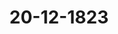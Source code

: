 ---  
schema: default  
title: 20-12-1823  
organization: Team Charlie  
notes: "<p>§.183</p><p>Sechs und zwanzigste Sitzung.

Geschehen, Frankfurt den 20. December 1823.

In Gegenwart

aller in der fünf und zwanzigsten Sitzung Anwesenden,



Pensions=Angelegenheit der Mitglieder und Diener des Deutschen

Ordens.

(22. Sitz. §. 150 d. J.)

Daiern. Seine Königliche Majestät von Baiern haben bereits in der 43. Bundestags=

sitzung des Jahres 1817 (§. 335) durch Allerhöchstdero Gesandtschaft eine Erklärung in Be=

treff der Pensionsansprüche der Mitglieder des Deutschen Ordens abgeben lassen; zugleich

aber dem damals im Namen Seiner Königlichen Majestät von Preussen gestellten Antrage

auf Ernennung einer eigenen Commission zur endlichen Berichtigung dieser Sache gerne

beigestimmt.

Nachdem gedachte Commission ihr Gutachten in der 32. Sitzung vom 17. October 1820

(§. 18) erstattet, schien unter den sämmtlichen Paciscenten des Mergentheimer Vertrags

in manchen Beziehungen ein gemeinschaftliches Interesse obzuwalten. Nächst dem deßhalb

unmittelbar mit den betheiligten Regierungen gepflogenen Benehmen, wurde daher auch

die Königliche Bundestagsgesandtschaft bei Ertheilung der Instruction über diesen Gegen=

stand bereits unterm 22. April v. J. und später wiederholt angewiesen, mit den Gesandt=

schaften der betheiligten Höfe Rücksprache zu nehmen, um, wo möglich, sich mit densel

ben über ein gemeinschaftliches Votum zu vereinigen.

Seine Königliche Majestät haben jedoch mit Bedauern vernommen, daß dieses Resul=

tat nicht erzielt werden konnte, und da in der 21. dießjährigen Bundestagssitzung, ohne

diesseitige Mitwirkung und Theilnahme, im gemeinschaftlichen Namen von Würtemberg,

Baden und Nassau, eine Erklärung über den oben erwähnten Commissionsvortrag erfolgt,

auch inzwischen von andern Bundesgliedern darüber abgestimmt worden ist; so hat

nunmehr der Königliche Gesandte die Weisung erhalten, die in der gedachten 21. Sitzung

(134) vorbehaltene, lediglich durch die angeführten Umstände verzögerte, diesseitige Abstim=

mung, ganz nach dem Inhalte der schon unterm 22. April v. J. erhaltenen Instruction,

abzugeben.

Man ist bei den diesseits über diese Sache gepflogenen Berathungen im Allgemeinen

von folgenden Voraussetzungen ausgegangen: daß

1) Baiern nur als Jnhaber von ehemaligen Besitzungen des Ordens diesseits des

Rheins, und von Entschädigungen, welche dem Orden für seine ehemaligen Besitzungen

jenseits des Rheins zugetheilt worden, ausser diesem aber in keiner Eigenschaft zur

Berichtigung solcher Pensionsansprüche verbunden sey; daß

2) diese Ansprüche, um verbindend zu seyn, entweder Kraft eines besondern frühern

Titels auf eine einzelne ehemalige Besitzung des Ordens, die dem Baierischen Staatsver=

mögen einverleibt worden ist, oder auf die erwähnten Entschädigungen, so weit sie diesem

Staatsvermögen angehören, oder obliegen, gerichtet seyn müssen; daß

3) die von dem Deutschen Orden selbst im Jahre 1805 über die Bestimmung ge=

dachter Entschädigungen getroffene Anordnung aufrecht zu erhalten sey; daß

4) auch das Verfahren und die Beschlüsse des Mergentheimer Congresses aufrecht zu

erhalten seyen; und daß daher

5) die von diesem Congresse, mit voller Befugniß gegen Forderungen, die bei ihm

nicht angemeldet worden, verhängte Präclusion auf diejenigen unter den gedachten An=

sprüchen, die zu jener Anmeldung sich eigneten, anzuwenden wäre; daß aber

6) falls die zu Gunsten der Mitglieder des Deutschen Ordens in der Deutschen Bun=

desacte geleistete Zusage als entscheidend, auch gegen die erwähnte Präclusion angenommen

werden sollte, diese wenigstens bis auf den Zeitpunct der Bundesacte als gültig betrachtet

werden müsse, und demnach die von ihr ausgeschlossenen Ansprüche erst von diesem Zeit=

puncte an wieder aufleben.

Was nun die einzelnen Ansprüche betrifft; so ist

I. der von dem Landcommenthur der Ballei Lothringen, Freiherrn von Zweyer,

vorgebrachte gänzlich ungegründet.

Nach der Verfassung des Ordens und nach dem Großcapitelschlusse von 1805, ge=

bührte ihm nur ein Deputat von 5000 Fl. jährlich. Dieses wurde ihm durch den Mer=

gentheimer Congreß mit 3,653 Fl. 52 Kr. auf das Meisterthum und die demselben ein=

verleibte Ballei Franken, und mit 1,346 Fl. 8 kr. auf die übrigen Balleien angewiesen,

woran die Baierische Staatscasse nur die kleine Summe von 26 Fl. 55¼ Kr., welche

bereits abgelöst ist, getroffen hat. Es verdient übrigens bemerkt zu werden, daß durch

diese Uebernahme schon weit mehr geschehen ist, als man, strenge genommen, schuldig war,

da der Antheil der Ballei Lothringen an den Entschädigungen des Ordens, an welchen

allein jener Anspruch hat gerichtet seyn können, nicht mehr als 29,530 Fl. Capital be

tragen hat.

II. Die Ansprüche des Freiherrn von Kerpen und des Grafen Ursini=Rosenberg,

wegen der Ballei Altenbiesen, gehen die Krone Baiern nur an

1) wegen des Antheils gedachter Ballei an der Entschädigung des Ordens; dieser An

theil ist durch den Großcapitelschluß von 1805 auf ein Capital von 136,265 Fl.

festgesetzt worden, dessen Zinsen zu 4 Proc. nach eben demselben Beschlusse 5,450 Fl.

36 Kr. jährlich betragen, woran Baiern 2,402 Fl. 35 Kr. jährlich treffen;

2) wegen des von dem Grafen von Rosenberg angesprochenen Stiftgeldes von dem

Deutschen Hause zu Aschaffenburg zu 450 Fl. jährlich.

Anlangend nun

1) den jährlichen Zins von 2,402 Fl. 35 Kr., sind Se. Königliche Majestät, falls

die oben erwähnte Präclusion dieses bei dem Mergentheimer Congresse nicht angemeldeten

Anspruches nicht sollte geltend gemacht werden können, bereit, die Zahlung desselben, vom

8. Juni 1815 anfangend, auf die Lebenszeit der dazu Berechtigten anzuweisen.

2) Die von dem Grafen von Rosenberg behauptete Einverleibung der Commende

Aschaffenburg in die Ballei Altenbiesen, ist nicht nachgewiesen. Sollte aber auch diese

Nachweisung geleistet und der vormalige Bezug von 450 Fl. dargethan werden; so wäre

doch nicht die Königlich=Baierische Staatscasse zur Entschädigung des Grafen von Rosen=

berg verpflichtet, da die vorige Regierung des Fürstenthums Aschaffenburg das Commende

haus verkauft und den Kaufschilling dem Pfarrfond überlassen hat.

III. Die gleichfalls bei dem Congresse unangemeldet gebliebenen Ansprüche des Grafen von

Colloredo und des Freiherrn von Kerpen, wegen der Ballei Coblenz, gehen die Königliche

Staatscasse nur wegen des Antheils an, welchen der Großcapitelschluß von 1805 gedachter

Ballei an der Entschädigung des Ordens mit einem Capital von 65,222 Fl. zugetheilt hat,

dessen Zins zu 4 Proc. 2,608 Fl. 53 Kr. jährlich betragen, woran Baiern 1149 Fl. 59 Kr.

jährlich treffen.

Unter obiger Voraussetzung, daß die Präclusion dieser Ansprüche nicht vollzogen wer

den könne, sind Seine Königliche Majestät ebenfalls bereit, auch diese Summe, vom

8. Juni 1815 an, auf die Lebenszeit der Berechtigten anzuweisen.

Dieses ist es, was der Königlich=Baierische Bundestagsgesandte in Bezug auf die An=

gelegenheiten des Deutschen Ordens und den darüber unterm 17. Ockober 1820 erstatteten

Commissionsvortrag zu erklären sich beauftragt findet.

Kurhessen. Kurfürstliche Gesandtschaft hat hinsichtlich der Pensions=Reclamationen

von diesseits=rheinischen Deutschordens=Commenden bereits in der 42. Sitzung des

Jahres 1817 (§. 323) abgestimmt, und würde sich auf den Inhalt ihrer damaligen Aeus

serung, ohne etwas weiteres hinzuzusetzen, beziehen können, wenn sie nicht aus Veran=

lassung der nachher zu Protokoll gekommenen Abstimmungen von ihrem allerhöchsten Hofe

noch besonders wäre angewiesen worden, zu erklären, daß ein Beschluß durch die Mehr=

heit, mittelst dessen auch denen Regierungen, welche nicht wieder zu dem Besitz und Genuß

vom Westphälischen Gouvernement veräusserter Commenden und einzelner Deutschordens=Güter

gelangt sind, dem ungeachtet hinsichtlich dieser Deutschordens=Güter, die sie nicht erhalten

haben, Pensionsleistungen aufgelegt werden wollten, gegen den Jnhalt des Art. 15 der

Wiener Schlußacte angehen, und in so fern nicht etwa die betheiligten Regierungen selbst

einwilligen sollten, für diese unverbindlich seyn und bleiben würde, man also einer hierauf

ausgedehnten Beschlußnahme widersprechen müsse.

Was übrigens die Reclamation der überrheinischen Deutschordens=Ritter und

Beamten des Ordens betrifft, so dürfte wohl, zufolge der durch den Beschluß am Ende

der 541. Seite des dießjährigen Protokolls der Commission geschehenen Mittheilung der

gemeinschaftlichen Erklärung von Würtemberg, Baden und Nassau, noch eine weitere

Aeusserung hierüber von jener zu erwarten seyn, und wolle man sich in dieser Voraus=

setzung die weitere Aeusserung hierüber vorbehalten.

Dänemark, wegen Holstein und Lauenburg: tritt der Kaiserlich=Oesterrei=

chischen Abstimmung in der 37. Sitzung (§. 215) vom Jahre 1820 bei.

Niederlande, wegen des Großherzogthums Luxemburg: tritt ebenfalls der

Kaiserlich=Oesterreichischen Abstimmung bei.

Mecklenburg=Schwerin und Mecklenburg'=Strelitz. In Betreff des, in

der 32. förmlichen Sitzung des Jahres 1820 über die Pensions=Angelegenheiten der

Mitglieder und Diener des Deutschen Ordens zum Vortrage gekommenen und zur Jn=

structions-Einholung verstellten, gutachtlichen Commissionsberichtes, ist der Großherzoglich-

Mecklenburgische Bundestagsgesandte angewiesen, zu erklären:

daß seine höchsten Committenten den in gedachtem Commissionsgutachten entwickelten

Ansichten beistimmen.

Oldenburg, Anhalt und Schwarzburg: schliessen sich der Mehrheit an. Was

insbesondere die Deutschordens=Ballei Sachsen betrifft, so ist der hohen Bundesver=

sammlung die im Jahre 1819 zwischen den Höfen von Mecklenburg=Schwerin, Braun

schweig und Anhalt=Bernburg abgeschlossene Vereinbarung bekannt, aus welcher hervorgeht,

Upload andaß weder von Anhalt=Bernburg, noch von den andern betheiligten Staaten, ausser den

berücksichtigten Ansprüchen mehrerer Balleidiener, irgend weitere Pensionsansprüche anerkannt

worden; es muß sonach die Herzoglich=Anhalt=Bernburgische Regierung diese Angelegenheit

als erledigt ansehen und die Ueberzeugung unterhalten, daß die fernere und völlige Regulirung

dieser Pensionssache lediglich das Jnteresse der verschiedenen übrigen Regierungen betreffe, in

deren Gebiet die Güter der andern Balleien der beiden Orden belegen waren.

Die freien Städte. Gewiß machen alle Rücksichten, und besonders die auf

das vorgerückte Alter der mehrsten Reclamanten und auf ihre schon so lange getäuschte

Hoffnung, eine baldige Beendigung dieser Angelegenheit sehr wünschenswerth. Nach der von

Würtemberg, Baden und Nassau in der 21. Sitzung d. J. abgegebenen gemeinschaftlichen

Erklärung, und der von denselben geäusserten Bereitwilligkeit, in billige Vergleichsvorschläge

einzugehen, so wie nach dem von Seiten Preussens bezeigten Wunsche, diese Sache bald

beendigt zu sehen, darf man sich der Hoffnung überlassen, daß die betheiligten Staaten zu

einem Vergleiche die Hände bieten werden. Da nun diese Art der Erledigung bei weitem

die wünschenswertheste ist, und wahrscheinlich auch am schnellsten zum Ziele führen wird

also auch dem Jnteresse der Neclamanten am beförderlichsten seyn würde: so geht der Wunsch

der freien Städte dahin, daß die Commission ersucht werden möge, sobald als möglich

Vorschläge zu einer gütlichen Ausgleichung zu machen.

Der Kaiserlich=Königliche Herr Gesandte machte hierauf folgende Präsidial=

Proposition:

Seitdem in der 15. Sitzung d. J. der Beschluß gefaßt wurde, über die Pensions=

Angelegenheit der Mitglieder und Diener des Deutschen Ordens am 27. November d. J.

abzustimmen, und hierdurch die definitive Erledigung eines seit Eröffnung des Bundestages

in Berathung stehenden Gegenstandes herbeizuführen, ist bekanntlich in der letzten Sitzung

vor den Sommerferien von Seiten der Höfe Würtemberg, Baden und Nassau, in ihrer

Eigenschaft als Mitcontrahenten des Mergentheimer Vertrags, eine gemeinschaftliche Erklä=

rung abgegeben worden, welche in so fern wesentlichen Einfluß auf die Sache hat, als

darin die unverkennbar zur endlichen Regulirung derselben unumgänglich nöthige Mitwir

kung dieser Höfe, wenigstens in der Art, wie in dem Commissionsberichte vom 17. October

1820 angetragen wurde, vorläufig versagt, und nur die Bereitwilligkeit zu erkennen gege=

ben wird, auf anderweite Vergleichsvorschläge einzugehen.

Mein allerhöchster Hof, von dem bereits ausgesprochenen Wunsche beseelt, die bei dieser

Regulirung betheiligten hochbejahrten Individuen den Trost geniessen zu sehen, ihre sowohl

staats= als völkerrechtlich sanctionirten, als auch zugleich von der höchsten Billigkeit unter=

stützten Ansprüche endlich berichtigt und erledigt zu wissen, kann es nur innigst bedauern,

durch jene Erklärung die Erfüllung einer zufolge des Art. 15 der Bundesatte von Seite des

Bundes übernommenen Pflicht abermals verzögert zu sehen; derselbe hält es jedoch der derma=

ligen Lage der Sachen angemessen und zweckbeförderlich, wenn vor Allem die für diese Angele=

genheit bestehende Bundestags=Commission über die bereits ihr zugewiesene mehrerwähnte

Erklärung, so wie auch über die so eben erfolgte Königlich=Baierische Abstimmung, ihre

gutachtlichen Ansichten vorlegen, und wo möglich zugleich versuchen würde, solche Modali

täten zu bezeichnen, welche geeignet wären, die von gedachten Höfen selbst als nöthig aner=

kannte und daher auch gewiß von ihrer geneigteren Mitwirkung zu erwartende Beschleuni=

gung dieser Pensions=Angelegenheit zu befördern.

Jndem ich daher beauftragt bin, diese Aufforderung an die Commission mit dem

Wunsche in Antrag zu bringen, daß dieselbe diese hohe Versammlung baldigst in den Stand

setzen möge, dieser Angelegenheit die weitere nach den Umständen zu bemessende Folge zu

geben, glaube ich jedoch ausdrücklich bemerklich machen zu sollen, daß diese vorgeschlagene con=

ciliatorische Maasiregel, in so fern sie fruchtlos bleiben würde, wohl ganz unpräjudicirlich für

die Entscheidung der Frage bleiben müßte, in wie weit der in der 3. Sitzung vom Jahre

1818 gefastte Beschluß, wonach in dieser Angelegenheit Stimmenmehrheit zu entscheiden hat,

seine Anwendung erhalten soll.

Sämmtliche Gesandtschaften vereinigten sich mit diesem Antrage; daher

Beschlug:

das die betreffende Commission ersucht werde, über die ihr bereits zugewiesene Erklärung

der Höfe von Würtemberg, Baden und Nassau (21. Sitz. §. 134 d. J.), so wie auch über

die so eben erfolgte Königlich=Vaierische Abstimmung, ihre gutachtlichen Ansichten vorzulegen,

und zu versuchen, solche Modalitäten zu bezeichnen, welche geeignet sind, die von gedachten

Höfen selbst als nöthig anerkannte und daher auch gewiß von ihrer geneigteren Mitwirkung

zu erwartende Beschleunigung dieser Pensions=Angelegenheit zu befördern.</p><p>§.184</p><p>Gesuch der Relicten des ehemaligen Comitialgesandten von Mollenbeck,

Zahlung dessen Besoldungsrückstandes betreffend.

(35. Sitz. §. 197 v. J. 1820.)

Baden. Jn der 14. Sitzung vom 30. Juni 1820 wurde von der Reclamations=

Commission Vortrag über das Gesuch der Relicten des ehemaligen Comitialgesandten von

Mollenbeck, Zahlung dessen Besoldungsrückstandes betreffend, erstattet, und in diesem unter

andern der Antrag gestellt, daß das Großherzogthum Baden gemeinschaftlich mit der Krone

Protok. d. d. Bundesvers. XV. Bd.

Baiern den von der Grafschaft Virneburg herrührenden Rückstand von 192 Fl. 39 Kr.

übernehmen möchte. Hierüber hat nun die Gesandtschaft folgende Erklärung abzugeben.

Durch den §. 14 des Reichsdeputations=Recesses von 1803 wurde der älteren, damals

Gräflich=, jetzt Fürstlich=Frendenbergischen Linie von Löwenstein=Wertheim, für den Ver=

lust der zum Westphälischen Kreise gehörig gewesenen Grafschaft Virneburg, das Amt

Freudenberg, die Karthause Grünau, das Kloster Triefenstein und die Dörfer=

Montfeld, Nauenberg, Wessenthal und Trennfeld als Entschädigung angewiesen.

Diese Entschädigungslande fielen in Folge der Rheinischen Bundesacte unter die Großher=

zoglich=Badische und resp. Fürstlich=Primatische Souverainetät, so daß der Mainfluß die

Grenze bildete, und alles am rechten Mainufer Gelegene, wohin namentlich Triefenstein,

Grünau und Trennfeld gehörten, dem Fürstlich=Primatischen Staate, oder nunmehr dem

Königreiche Baiern, als Successor des Letzteren, incorporirt wurde.

Während des Bestandes der Gräflich=Löwenstein=Wertheimischen Landeshoheit, bildeten

gedachte Entschädigungs=Surrogate eine Gesammtsteuercasse. Der jährliche Steuerbeitrag

erreichte die Summe von 3101 Fl., und hiervon wurde, nach eingetretener Mediatisation, die

Rate von 1-473 Fl. 30 Kr. dem Fürsten Primas, modo Baiern, der Rest mit 1627 Fl.

30 kr. hingegen dem Großherzogthume Baden zugeschieden.

Die Besoldung des verstorbenen Comitialgesandten der Westphälischen Grafencurie,

von Mollenbeck, war auf erwähnte Steuercasse mit dem jährlichen Betrage von 101 Fl.

radicirt, und bei der im Jahre 1811 diesseits erfolgten Regulirung der Mollenbeckischen

Pension wurde auf Rechnung des, Baden zugefallenen, Antheils der Virneburgischen Entschä=

digungslande die Summe von 59 Fl. 48 Kr., also noch etwas mehr übernommen, als

nach dem oben berührten Theilungsverhältnisse zwischen den beiden Souverains, der Groß=

herzoglich=Badischen Regierung hätte zugemuthet werden können.

Hierbei beruhigten sich auch die von Mollenbeckischen Relicten, woraus mehr als zur

Genüge hervorgeht, daß sie keinen ferneren Anspruch an das Großherzogliche Gouverne=

ment wegen rückständiger Pensionsbeiträge mehr besitzen, und daher ihnen überlassen werden

müsse, sich mit der in Anregung gebrachten Virneburgischen Restforderung ad 192 Fl.

39 Kr. an die Königlich=Baierische Regierung zu wenden.</p><p>§.185</p><p>Des Kur= und Oberrheinischen Kreises Pensions= und Schuldenwesen

insbesondere die Forderung der Oberrheinischen Kreiscasse an die

Fürstlich= und Rheingräflich=Salmischen Häuser betr.

(24. Sitz. §. 172 d. J.)

Braunschweig und Nassau für Nassau. Es scheint in dieser Sache das

Gutachten der Königlich=Baierischen und der Kurhessischen Gesandtschaft, daß diese Forderung

nicht sofort als executivisch betrachtet werden dürfe, sondern zuvörderst vor den Königlich=

Preussischen Gerichten, wegen des Widerspruchs des schuldenden Theiles, ausgetragen werden

müsse, in den vorliegenden Verhältnissen begründet, so wie es auch nur die Absicht der Be=

stimmungen in §. 83 des Reichsdeputations=Hauptschlusses gewesen seyn kann, für alle recht=

liche Einwendungen das Gehör nicht zu versagen.

Da nun die subdelegirte Commission nur zu Einleitung der Auseinandersetzung

des Kur= und Oberrheinischen Kreisschuldenwesens zwischen den betheiligten Regierungen

welche die ehemaligen Kreislande besitzen, niedergesetzt ist, so liegt die gerichtliche Beitrei=

bung einzelner Ausstände ausser ihrer bisherigen Competenz, und es wird für die Bundes=

versammlung kein Grund vorliegen, die bei der fraglichen einzelnen Kreisforderung bethei=

ligten Höfe zu einer speciellen Ausdehnung dieser Competenz zu veranlassen. Vielmehr

wird jene Forderung, bis dahin, wo nach Beendigung der commissarischen Vorbereikungs=

arbeiten anderweite definitive Maaßregeln werden getroffen worden seyn, der Oberrheinischen

Kreistasse vorbehalten bleiben können.</p><p>§.186</p><p>Sammlung der in den Deutschen Bundesstaaten geltenden Gesetze.

(13. Sitz. §. 88 d. J.)

Kurhessen. Der Kurfürstliche Herr Gesandte, Geheime Rath von Meyerfeld, zeigte der

hohen Bundesversammlung an, daß er die Sammlung der Kurhessischen Gesetze und Verordnun=

gen v. J. 1337 bis 180l in acht Foliobänden, dann die neuern Gesetze vom Ende des Jahres 1813

bis 1820 in drei Quartbänden zur Vibliothek der hohen Bundesversammlung abgegeben habe.</p><p>§.187</p><p>Ergänzung der mit der Revision des Austrägalverfahrens beauftragten

Bundestags=Commission.

(18. Sitz. §. 115 d. J.)

Auf Veranlassung der Eingaben (Zahl 27 u. 50) vom 27. März und 27. Mai d. J., welche die

Reclamations=Commission an die mit der Revision des Austrägalverfahrens beauftragte Com=

mission abgegeben hat, wurde zur Ergänzung der letztern geschritten, und der Kurhessische

Bundestagsgesandte, Herr von Meyerfeld, zum Mitgliede dieser Commission gewählt.</p><p>§.188</p><p>Reclamation der Kurhessischen Gemeinden Roth, Argenstein und Wenk=

bach, wegen der von ihnen geforderten, aus dem Lehnsverhältnisse

herrührenden Frohndienste.

Der Königlich=Sächsische Bundestagsgesandte, Herr von Carlowiz,

trägt vor:

Die Kurhessischen Gemeinden Roth, Argenstein und Wenkbach führen in einer Vorstellung

an die hohe Bundesversammlung vom 6. Oct. 1819 (Num. 122 des Einr. Protok.) an: Durch

ein Edict der Westphälischen Regierung vom 23. Jan. 1808 seyen alle aus dem Lehnsverbande

und der Lehnsherrschaft herrührende Dienste aufgehoben worden. Hierdurch seyen sie von den

ungemessenen Diensten, welche sie an die Ganerben Schenk zu Schweinsberg zu leisten hatten

befreit worden. Das Civiltribunal in Marburg, bei welchem die Dienstherren im Jahre 1809

wider sie Klage erhoben, habe selbige abgewiesen, und so seyen sie bis zum Jahre 1816 im unge

störten Genusse der Befreiung von Diensten geblieben. Eine Kurhessische Verordnung vom 27. De=

cember 1814 habe die aufgehobenen Frohnen und Dienste wieder hergestellt. Hierauf hätten

die Dienstherren sie, die Gemeinden, im Mai 1816 wegen Leistung der vorigen Dienste

wieder in Anspruch genommen, die Sache sey bis zu dem Oberappellationsgerichte gediehen,

und alle Erkenntnisse wären gegen sie ausgefallen. Mit dem letzten Urthel dieses Gerichts

sey der Rechtsgang geschlossen und die nachherige Supplication sey vergebens gewesen.

Die Reclamanten bitten daher, sie in der unter der Westphälischen Zeit gesetzlich er=

worbenen Freiheit von ungemessenen Frohndiensten zu schützen.

Das Gutachten des Herrn Referenten geht dahin:

Da die Beschwerde eine Rechtssache betreffe und hierbei eine Verweigerung oder Hem=

mung der Rechtspflege nicht statt gefunden habe, so sey diese hohe Versammlung in der

Sache nicht competent.

Hierauf wurde, unter einhelliger Zustimmung zu dem Antrage,

beschlossen:

1) daß die Kurhessischen Gemeinden Roth, Argenstein und Wenkbach, mit ihrer bei

der hohen Bundesversammlung angebrachten Beschwerde, wegen der von ihnen geforderten

aus dem Lehnsverhältnisse herrührenden Frohndienste, abgewiesen, und

2) daß dieser Beschluß dem Bevollmächtigten der Reclamanten, Dr. Schreiber dahier,

bekannt gemacht werde.</p><p>§.189</p><p>Reclamation des Regierungsdirectors Herquet zu Fulda, Pension betr. (1. Sitz. §. 4 v. J. 1823.) Ebenderselbe trägt über die neuesten Eingaben des Regierungsdirectors Herquet zu Fulda (Zahl 44, 53 u. 97 d. J.) vor: Der Regierungsdirector Herquet trat 1793 in Fuldaischen Dienst, wurde 1809 Regie= rungsdirector in Fulda und 1811 Präfect des Departements. Als solcher wurde er 1816 bei Vertheilung der Diener des Departements Fulda mit seinem decretmäsigen Gehalte an 3.500 Fl. von der Krone Preussen übernommen und an Kurhessen überwiesen. Die Kur= bessische Regierung nahm ihn anfangs als Regierungsrath und zugleich Director der ersten Section der Regierung in Fulda mit 2,000 Fl. Gehalt und 1,500 Fl. Pension in ihre Dienste, ertheilte ihm aber, als er wegen Schmälerung seines vorigen Ranges Vorstellung that, 1819 den Rang in der zweiten Classe und das Prädicat eines Regierungsdirectors. Bei der im Jahre 1819 stattgehabten Organisation der Regierungs=Collegien in Kurhessen wurde er wieder als Regierungsrath, ohne fernere Theilnahme am Directorio der Regie= rung und ohne Erwähnung seines ferneren Ranges (indem die Regierungsräthe in der vieren Classe stehen), angestellt. Gegen diese Verfügung that er anderweit Vorstellung, indem er auf sein in der Wiener Congreßacte und dem Reichsdeputations=Hauptschlusse gegründetes Recht, als vormaliger Großherzoglich=Frankfurtischer Staatsdiener den lebens= länglichen Fortgenuß seines früher gehabten Ranges und Gehaltes in Anspruch zu nehmen, sich berief, und die Bitte hinzufügte, ihn, bis zu einer seinem vorigen Range gemäßen An= stellung, mit Verwandlung seines Gehaltes in eine Pension, vom activen Staatsdienste einstweilen zu dispensiren. Nach einer hierüber bei dem Kurfürstlichen Staatsministerio mit ihm gepflogenen Verhandlung, wurde er, unter Abweisung seiner für ungegründet erachteten Ansprüche, vom 1. Januar 1822 an, mit 1,500 Fl. Pension in Ruhestand versetzt. Herquet wendete sich nun im Jahre 1822 in zwei Vorstellungen (Num. 39 und 73 des Einreichungsprotokolls) an die hohe Bundesversammlung, mit der Bitte, den König= lich=Preussischen Hof zu einer Jntercession bei dem Kurhessischen Hofe zu vermögen, um hier die Remedur seiner Beschwerde zu bewirken, wurde aber in der 26. Sitzung vom 5. Dec. 1822 (§. 221) abgewiesen. Später wendete sich selbiger mit einer anderweiten Vorstellung vom 30. April 1823 (Num. 44 des Einreichungsprotokolls) an diese hohe Versammlung, worin er bittet: a die Kurfürstlich=Hessische Regierung dahin bundesverfassungsmäsig zu vermögen, daß ihm die= selbe die ihm rechtlich gebührende Pension zu 3,500 Fl. für die Zukunft lebenslänglich und unabgekürzt auszahlen, die ihm an derselben seit Neujahr 1822 entzogene Summe von 2,000 Fl. aber, bis zur Zeit jener unabgekürzten Pensionszahlung, nachbezahlen lasse» Der Reclamant glaubt, sich darum an die hohe Bundesversammlung wenden zu müssen, weil seine Pensionsforderung vom Bunde garantirt sey. Diese Voraussetzung gründet er darauf, daß zufolge der Wiener Congreßacte, Art. 45. 5, die Diener des Großherzogthums Frankfurt nach den Grundsätzen des 59. §. des Reichsdeputations=Haupt= schlusses behandelt werden sollen, daß nach letzterm den Dienern der damaligen Entschävi= gungslande der lebenslängliche Fortgenuß ihres bisherigen Nanges und ganzen Gehaltes, unter der Verbindlichkeit zu fernerer Dienstleistung, gelassen worden sey, und daß der Bund, Art. 15 der Bundesacte, die durch jenen Reichsschluß getroffenen Verfügungen in Betreff festgesetzter Pensionen garantirt habe; er schließt daher, weil der Bund die Garantie des 59. §. des Reichsdeputations=Hauptschlusses übernommen habe, und weil die Wiener Con= greßacte, Art. 45, unter Beziehung auf jenen Paragraphen, das nämliche bestimme, was in selbigem enthalten sey, so habe der Bund auch die Garantie des 45. Art. der Wiener Congreßacte übernommen. Ferner bezieht er sich, zu Begründung der Meinung, daß er sich an die hohe Bundes= versammlung zu wenden gehabt habe, theils auf §. 5. 2. der provisorischen Competenzord= nung (§. 223 des Bundestags=Protokolls von 1817), wonach Einzelne, deren in der Bun desacte bestimmte und keine nähere Entwickelung bedürfende Gerechtsame verletzt worden sind, sich an selbige wenden können, wenn von der Regierung keine Abhülfe erfolgt, theils darauf, daß die hohe Versammlung bereits in andern Fällen Neclamationen vormals Groß= herzoglich=Frankfurter Staatsdiener, wegen verweigerter oder geschmälerter Pensionen, an= genommen habe. In einer spätern Vorstellung, vom 29. Mai 1823 (Num. 53 des Einreichungspro tokolls), bemerkt Herquet, daß, da sich seine Beschwerde wegen Verkürzung der ihm gebüh= renden Pension lediglich auf die Wiener Congreßacte und den Reichsdeputations=Haupt= schluß gründe, die Frage, ob die hier enthaltenen für sich angeführten Bestimmungen auf ihn unwendbar seyen? als eine in das öffentliche Recht des Bundes einschlagende Frage, nicht von einem Landesgerichte, sondern, besonders in Rücksicht der in der Bundesacte übernommenen Garantie, nur von der hohen Bundesversammlung entschieden werden könne. Er fügt hinzu, daß dieselbe Frage über die Anwendbarkeit obiger Bestimmungen, in vier verschiedenen Staaten, welche Fuldaer Diener übernommen haben, dem Preussischen, Bai= erischen, Kurhessischen und Großherzoglich=Sachsen=Weimarischen, vorkommen könne, und wenn deren Entscheidung den Landesgerichten überlassen werden sollte, vielleicht sehr verschie= den entschieden werden würde; daß, wegen der eigenthümlichen Bewandniß seiner Forde= rung, deren Verhandlung vor den Landesgerichten manchen Bedenken unterliege; daß nach der vormaligen Reichsverfassung den Unterthanen bei Verfolgung ihres Rechts gegen Regie= rungen der Recurs an die Reichsgerichte offen gestanden habe, und in den weisen und ge= rechten Absichten der höchsten Bundesglieder nicht liegen könne, die Rechtshülfe gegen damals zu beschränken; daß derselbe Grund der Vorsorge für die Diener des im Jahre 1813 aufgelösten Großherzogthums Frankfurt vorwalte, welcher nach dem Reichsdeputations= Hauptschlusse in Rücksicht der Diener der im Jahre 1802 secularisirten geistlichen Staaten statt gefunden habe, und daß daher, wenn die Wiener Congreßacte jene Diener an der Wohlthat obigen Reichsschlusses habe Theil nehmen lassen, selbige auch der Wohlthat der Garantie theilhaft worden seyen. Der Reclamant schließt mit der Bitte: daß die hohe Bundesversammlung, jedes grund= lose Anfechten ihrer Competenz verwerfend, in einer factisch und rechtlich so klaren und begründeten Beschwerdesache die gesetzlich verhiesiene Garantie geltend zu machen und diese schon als gerecht anerkannte Beschwerde auf bundesverfassungsmäsigem Wege zu erledigen geruhen möge. Die Eingaben des Reclamanten, Num. 44 und 53, und dessen Erinnerungsschreiben, Num. 97, sind der Gegenstand dieses Vortrags. Gutachten. Der Deutsche Bund hat im 15. Art der Bundesacte die Garantie der durch den Reichsdeputationsschluß vom 25. Februar 1803 getroffenen Verfügungen in Betreff festge= setzter Pensionen an geistliche und weltliche Jndividuen übernommen. Daß derselbe aber auch die Garantie der im 45. Art. der Wiener Congreßacte enthaltenen Bestimmung, wonach die Diener des in Folge des Kriegs von 1813 aufgelösten Großherzogthums Frank= furt nach den Grundsätzen des 59. §. dieses Reichsschlusses behandelt werden sollen, über= nommen habe, ist nirgend ausgesprochen und kann nach bloßen Folgerungen nicht behaup= tet werden. Die hohe Bundesversammlung ist also nicht befugt, die Pensionsforderung des Recla= manten, welche sich auf den erwähnten 45. Art. der Wiener Congreßacte gründet, als eine vom Bunde garantirte zu betrachten, und sich in dieser Hinsicht für competent zu erklären. Allerdings werden durch den 45. Art. der Wiener Congreßacte völkerrechtlich den Die= nern des Großherzogthums Frankfurt Befugnisse in Hinsicht auf die Regierungen zuge= sichert, welche dieses Großherzogthum unter sich theilten. Leistet nun eine Regierung ihrer dießfallsigen Verbindlichkeit nicht Genüge, so begründet dieß einen rechtlichen Anspruch des Betheiligten gegen die Regierung, und die Entscheidung eines solchen Anspruchs steht nicht der Bundesversammlung, welche kein Gerichtshof ist, sondern lediglich den Landesgerichten zu. Jn dieser Hinsicht hat der Referent dahin anzutragen: daß der Regierungsdirector Herquet in Fulda, weil die im 45. 5. der Wiener Con= greßacte bestimmten Verhältnisse der ehemaligen Großherzoglich=Frankfurtischen Diener nicht ausdrücklich unter die Garantie des Deutschen Bundes gestellt, und eben so wenig zur Zeit ein anderer Grund für das Einschreiten der hohen Bundesver= sammlung angeführt worden, mit seiner Reclamation abgewiesen werde.

Hierauf äusserte der Kurhessische Herr Gesandte von Meyerfeld: es sey

schon bei mehreren Veranlassungen von Kurfürstlicher Gesandtschaft in dieser hohen Ver=

sammlung erklärt worden, und könne daher auch hinsichtlich der eben vorgetragenen Recla=

mation unbedenklich nochmals wiederholt werden, daß in Kurhessen überhaupt niemand

der Weg Rechtens in den dazu geeigneten Fällen verschlossen sey; ob sich nun der vorgetragene

Gegenstand hierzu eigne, und die Competenz der Gerichte begründe, werde von dem Recla=

manten bei diesen auszuführen seyn, daher der dem Antrage, auf dessen Abweisung von der

Bundesversammlung, beigefügte Vorbehalt als überflüssig wegfallen dürfte.

Sämmtliche Stimmen vereinigten sich hierüber zu dem

Beschlusse:

daß Regierungsdirector Herquet zu Fulda von der hohen Bundesversammlung mit

seinem Gesuche ab=, und wenn er damit aufzukommen sich getraue, an den Rechtsweg zu

verweisen sey.</p><p>§.190</p><p>Des Dr. Ehrmann, als Bevollmächtigten des Grafen von Walderdorff,

- Beschwerde gegen die Herzoglich=Nassauische Regierung, wegen Ver

weigerung der dritten Instanz.

Der Großherzoglich=Herzoglich=Sächsische Herr Gesandte: erstattet Vor

trag über ein, unter Z. 74 des dießjährigen Einr. Prot. eingetragenes Schreiben, was bei

dieser hohen Versammlung von dem Dr. Ehrmann, in gerechtfertigtem Auftrage des Kai=

serlich=Königlich=Oesterreichischen wirklichen Geheimen Raths, Herrn Grafen Carl Wilderich

von Walderdorff, übergeben und worin, vorzüglich unter Beziehung auf den 12. Art.

der Deutschen Bundesacte und den 29. der Wiener Schlußacte, gebeten worden ist, im

Herzogthume Nassau, in einer zwischen dem Herrn Grafen, als Beklagten, und der Ge=

meinde Molsberg, als Klägerin, anhängigen Rechtssache, für jenen die dritte Jnstanz zu

vermitteln, nachdem der Herr Graf durch die Erkenntnisse, erst zweier Jnstanzen, des

Herzoglichen Hofgerichts zu Dillenburg, vor welchem er, als gerichtsstandsbefreiet, in

erster Instanz Recht geben müssen, ingleichen des Herzoglichen Oberappellationsgerichts zu

Wiesbaden, verurtheilt, eine letztern Orts an eine, dem Herrn Grafen nahmhaft zu ma=

chende, dritte Jnstanz eingelegte weitere Berufung aber als frivol und der dagegen an das

Staats=Justizministerium ergriffene Recurs ebenfalls durch Resolution vom 13. Nov. 1822

aus dem Grunde zurückgewiesen worden sey, weil im Herzogthume Nassau Privilegiirte,

wenn sie sich der Competenz der Herzoglichen Aemter nicht mit Verzicht auf das privile

gium fori unterwürfen, seit 1815 verfassungsmäsig nur zweien Jnstanzen unterworfen wären.

Nachdem der Herr Referent den Jnhalt der gedachten Schrifteingabe umständlich vor=

getragen hat, eröffnet er folgendes

Gutachten.

Es scheint in dieser Angelegenheit der besondere Fall, der zu der vorliegenden Recla=

mation die Veranlassung gab, und die Erfüllung des 12. Artikels der Deutschen Bundes=

acte im Herzogthume Nassau überhaupt, unterschieden werden zu müssen.

Was den ersten anbelangt, so möchte dem Antrage des Reclamanten weder nach dem

12. Artikel der Deutschen Bundesacte, noch nach dem 29. der Wiener Schlußacte zu fügen

stehen.

Der 12. Artikel der Deutschen Bundesacte enthält allerdings die Bestimmung: daß die=

jenigen Bundesglieder, deren Besitzungen nicht eine Volkszahl von 300,000 Seelen errei=

chen, sich mit den ihnen verwandten Häusern, oder andern Bundesgliedern, mit welchen

sie wenigstens eine solche Volkszahl ausmachen, zur Bildung eines gemeinschaftlichen obersten

Gerichts vereinigen, schon bestehende Gerichte dritter Jnstanz, in Staaten, deren Volks=

menge unter 300,000, aber über 150,000 ist, in ihrer bisherigen Eigenschaft werden erhalten

werden. Allein, so wenig in Abrede zu stellen ist, daß jeder Deutsche Unterthan der Er=

füllung dieser Festsetzung entgegen zu sehen hat, sie auch wohl auf geeignete Weise in An=

regung bringen könnte, so wenig möchte er bis dahin fordern können, daß die ihn betreffen=

den Rechtsangelegenheiten bereits so behandelt würden, als wäre jene Einrichtung schon ge=

troffen; vielmehr dürfte er, so lange dieses nicht der Fall ist, sich dem bis daher durch

Gesetz oder Verfassung Bestehenden unterwerfen müssen.

Es würde allen Rechtsgrundsätzen widerstreiten, wenn man Richtersprüche in Beziehung

auf eine, oder wegen einer, erst noch zu erwartenden, neuen Gerichtsverfassung in ihrer Wirk=

samkeit beschränken wollte.

Wendet man dieses auf den zunächst vorliegenden Fall an, so ergiebt sich, daß die

Beschwerde des Reclamanten zwar eine Veranlassung werden könnte, bei der Herzoglich=

Nassauischen Regierung — hätte dieselbe, wie indeß gerade der entgegengesetzte Fall zu seyn

scheint, den 12. Artikel der Bundesacte zur Zeit noch unerfüllt gelassen — dieses anzuregen

keinesweges aber auf die bereits in der Erörterung stehende Rechtssache einen Einfluß

gewinnen. Es kommt hinzu, daß, dem Reclamanten gegenwärtig und im Laufe der letztern

die gebetene dritte und neue Jnstanz zu gewähren, auch schon darum rechtlich unmöglich

wäre, weil es nicht ohne Verletzung des wohlerworbenen Rechts des Gegentheils auf Unab=

änderlichkeit des letzten und oberappellationsgerichtlichen Erkenntnisses in der Sache geschehen

könnte, während die dermalige Rüge zu dem beabsichtigten Zweck auch auf jeden Fall ver=

spätet erscheint, indem, nach der Einlassung auf die Klage, der Proceß bei dem Richter fort=

Protok. d. d. Bundesvers. XV. Bd.

gesetzt werden muß, dessen Gerichtsbarkeit dadurch anerkannt wurde, durch die Einlassung

auf die Klage, wenn sie vor einem unzuständigen Richter, ohne Rüge dieses Fehlers, er=

folgt, dessen Gerichtsbarkeit stillschweigend angenommen wird, auch durch dieselbe überhaupt

alle verzögerliche Einreden verloren geyen, die bei deren Bewirkung dem Beklagten bereits

bekannt waren, jedoch von ihm derselben voranzuschicken unterlassen wurden.

Wenn hiernächst in der vorliegenden Reclamationsschrift über eine mangelhafte Gesetz=

gebung und Verfassung im Herzogthume Nassau geklagt und darauf das oberwähnte Schluß=

gesuch gegründet, die gesetzliche Verfassung selbst aber dadurch zugestanden wird, so ergiebt

sich schon daraus zugleich, wie wenig der 29. Artikel der Wiener Schlußacte hier Anwendung

finden könne, nach welchem Beschwerden über verweigerte oder gehemmte Rechtspflege nur

nach der Verfassung und den bestehenden Gesetzen jedes Landes beurtheilt werden sollen.

So wenig daher dem Gesuche des Reclamanten zu fügen steht, so wenig scheint auch

von der Herzoglichen Regierung zu Nassau die Erfüllung des 12. Artikels der Deutschen

Bundesacte unterlassen worden zu seyn. Durch die Herzoglichen Organisations=Edicte vom

71. September 1815 und 4. Juni 1816 wurde das Oberappellationsgericht zu Wiesbaden

zum obersten Gerichte bestimmt, und wenn nach der, der Reclamationsschrift beigefügten,

Staats=Ministerial=Resolution vom 13. November 1822, ungeachtet das geschriebene Gesetz

es nicht besagt, den Gerichtsprivilegirten sogar frei steht, durch Verzichtung auf den Ge=

brauch ihres Gerichtsstandsprivilegiums und Unterwerfung unter die Herzoglichen Aemter in

erster Jnstanz — daß hier dem Beklagten die, sonst dem Kläger gesetzlich zukommende,

Wahl unter mehreren Gerichtsständen des zu Verklagenden zukommen müsse, wie ehemals

z. B. der Krone Schweden, wegen ihrer Deutschen Reichslande, und dem Gesammthause

Braunschweig=Lüneburg unter den beiden Reichsgerichten, mit leicht gefundener Form der

Ausübung, möchte sich von selbst verstehen — sich gleichfalls drei Jnstanzen für die sie be=

treffenden Rechtssachen zu sichern; so geschieht im Herzogthume Nassau der gedachten Vor=

schrift der Bundesacte eine besonders vollständige Genüge, indem hier und da in andern

Deutschen Bundesstaaten der Vorzug des Gerichtsstandes von einer Beschränkung der Jn=

stanzen auf zwei begleitet zu seyn pflegt.

Es ist daher dermalen um so weniger nöthig, auf den wahren Sinn des 12. Artikels

der Deutschen Bundesacte, und ob durch denselben, wie es wohl nicht der Fall ist, die

Nothwendigkeit dreier Jnstanzen für alle Personen und Sachen begründet wurde, tiefer

einzugehen, und man beschränkt sich auf den unmaaßgeblichen Antrag, den Reclamanten

mit seinem Gesuche abzuweisen.

Hierauf wurde, unter einhelligem Einverständnisse mit dem Herrn Referenten,

beschlossen:

daß Herr Graf von Walderdorff mit seiner Beschwerde gegen die Herzoglich=Nassauische

Regierung, wegen Verweigerung der dritten Jnstanz, abzuweisen sey.</p><p>§.191</p><p>Vorstellung des Königlich=Dänischen Hofagenten und Kaiserlich=Russi

schen Viceconsuls, Alex. Chr. Becker in Altona, die Errichtung eines

Oberappellationsgerichts für das Herzogthum Holstein, als dritten

Jnstanz, und angeblich verweigerte Justiz bereffend.

(9. Sitz. § 76 p. J. 1822.

Ebenderselbe: erstattete Vortrag über die, unter Z. 123 des vorjährigen Einreichungs=

Protokolls eingetragene, ihm jedoch erst ganz neuerlich zugekommene, von dem Dr. Euler

allhier, in gerechtfertigter Vollmacht des Kaiserlich=Russischen Viceconsuls und Königlich=

Dänischen Hofagenten, Alexander Christian Becker zu Altona, bei dieser hohen Versammlung

bewirkte Eingabe, in welcher die, schon früher hier angebrachte, nach der Meinung des

Reclamanten, durch den 12. Art. der Deutschen Bundesacte begründete Beschwerde, daß

seinem Gewaltgeber in einer Rechtssache, in welcher er im Herzogthume Holstein verwickelt

sey, bundesgesetzwidrig die dritte Jnstanz entzogen worden sey, erneuert, und das Gesuch

gestellt wird: daß selbigem, zur Erlangung der gesetzlichen drei Jnstanzen, die Actenver=

sendung auf Deutsche Universitäten gestattet, oder, gegen genugsame Caution, die Ent=

scheidung der Sache bis zur Anordnung eines obersten Gerichtshofes für Holstein, nach deren

alsdann zu bewirkenden weitern Verhandlung, ausgesetzt, auf jeden Fall aber die ihn be=

drohende Execution des, unter Ermangelung einer höheren Jnstanz, in der Sache ergan=

genen nur einzigen Urthels sistirt werden möchte.

Der Herr Referent trägt zuvörderst die Geschichte des zwischen Becker, als Beklagten,

und dem Königlich=Dänischen Viceconsul John Ayres in Lissabon, resp. dem Justizrath

Matthiesen zu Altona, wegen einen Consignation Waitzen entstandenen Rechtshandels, dessen

Gegenstand die Summe von 7,582 Mk. 2 fll. Beo. ausmacht, und so weit er aus einseitigen

Angaben sich entnehmen läßt, umständlich vor, woraus sich unter andern ergiebt: daß im

Jahre 1806 das Gericht erster Jnstanz, das Obergericht zu Altona, den beklagten Becker

zur Bezahlung condemnirt, ihm jedoch den Beweis nachgelassen habe, daß Ayres, als er

die Jnstruction wegen dieses (Waitzen=Verkaufs vom 12. September 1803 erhalten, Ge=

legenheit gehabt, den Waitzen zu 000 Rees per Alqueire oder darüber zu verkaufen; daß

das Obergericht zu Glückstadt im Februar 1807, auf Becker's Appellation, sententiam a

qua bestätigt, hierauf das Gericht erster Jnstanz zu Altona, nachdem Becker bei Führung

des ihm nachgelassenen Beweises, durch die politischen Verhältnisse in Portugal, was von

den Engländern besetzt und wo gewisse Zeugen=Vernehmungen nöthig gewesen, auf ausser

ihm gelegene Hindernisse gestoßen, im Julius 1819 dahin erkannt habe: daß Becker den

ihm vorbehaltenen Beweis nicht erbracht, das Erkenntniß von 1806 also zu purificiren

sey; daß das Obergericht zu Glückstadt im Mai 1820 dieses Erkenntniß in der Appellations=

Jnstanz abgeändert und dem Ayres einen Reinigungseid wegen der nicht gehabten Gelegen=

heit, den Waitzen zu 600 Rees per Alqueire zu verkaufen rc. zuerkannt habe; daß, nachdem

dieser Eid (nach Reclamantens Meinung auf eine ganz unförmliche und nichtige Weise)

zu Lissabon abgelegt worden war, dasselbe Gericht zweiter und letzter Jnstanz zu Glückstadt

am 23. Juli 1821 das Erkenutniß erster Instanz vom 16. Juni 1806 für purificirt und

Beckern zur Bezahlung in Frage nebst Zinsen und Kosten schuldig erkannt habe, und daß

ein, in Ermangelung einer weitern Gerichtsinstanz, von Becker ergriffener allerunterthänigster

Recurs, der auch eine materielle allerhöchste Entscheidung zu erhalten bezweckte, zurückge=

wiesen worden sey.

Der Herr Referent geht sodann zu den nun im Jahre 1821 und Anfange des Jahres

1822 von dem Dr. Euler Namens Beckers bei dieser hohen Versammlung unternommenen

Reclamationen, den darüber von dem Herrn Bundestagsgesandten Syndicus Dr. Danz in

der 2. und 9. Sitzung v. J. geschehenen Vorträgen und den von der hohen Bundesver=

sammlung in denselben Sitzungen gefaßten Beschlüssen, ingleichen zuletzt auf den Inhalt

der neuesten und Eingangs erwähnten Eingabe des Dr. Euler, welche den gegenwärtigen

Vortrag veranlaßt, über, indem er schließlich sein unzielsetzliches Gutachten wörtlich dahin

eröffnet:

Der Stand der Sache hat sich, in Beziehung auf den Reclamanten, seit den letzten

dießortigen Vorträgen und Beschlüssen, in der Hauptsache nicht geändert, und es dürfte

derselbe nochmals ab= und auf die in der 2. und 9. vorjährigen Sitzung gefaßten Beschlüsse

zu verweisen seyn. Das neue Vorbringen enthält materiell keines, was hierunter eine

Abänderung bewirken könnte, und der Name des vorigen Herrn Referenten ist für die nicht

unterbliebene, allseitige, gründliche und einsichtige Beurtheilung des erstern Bürge. Der

12. Artikel der Deutschen Bundesacte enthält allerdings die Vorschrift: daß in jedem

Deutschen Bundesstaate ein oberstes Gericht gebildet werden solle; nicht klar, daß für

die in den Deutschen Bundesstaaten vorfallenden Rechtsstreitigkeiten, am wenigsten für alle

Gattungen, drei Jnstanzen hergestellt werden müssen.

Räumt man auch gern dem Deutschen Unterthanen ein Recht aus jener Bestimmung

und selbst, deren Erfüllung geeignet zu mahnen, ein, so muß er sich doch bis dahin der

biöherigen Verfassung unterwerfen. Niemand wird inner den Grenzen der bisherigen

Gerichtsverfassung ertheilten Richtersprüchen ihre Wirksamkeit absprechen, weil eine neue zu

erwarten sey. Daß jenes in der vorliegenden Angelegenheit förmlich der Fall nicht sey,

hat nicht behauptet werden mögen, und ist nach der Königlichen allerhöchsten Entscheidung,

bei welcher die Ausübung einer Cabinets=Justiz sorgfältig umgangen wurde, um so weniger

anzunehmen, darum aber auch die dießorts angebrachte Beschwerde durch den 29. Art. der

Schlustacte, der nur erwiesenen, nach der Verfassung und den bestehenden Gesetzen jedes

Landes zu beurtheilenden, Beschwerden über verweigerte oder gehemmte Rechtspflege hier

Raum giebt, nicht begründet. Ob dem Reclamanten materiell wehe geschehen, vermag

Referent, ohne Einsicht der Acten, noch weniger zu beurtheilen. Wären ihm, nach Durch=

lesung der, freilich nur einseitigen, Angaben des Reclamanten, auch verschiedene Bedenken

bei dem Gange der fraglichen Rechtsangelegenheit geblieben, so würde ein tieferes Eingehen

doch überflüssig seyn. Denn, indem diese hohe Versammlung in Reclamationsfällen der

vorliegenden Art, so weit sie privatrechtlich sind, in die Sphäre der Oberaufsicht über Deutsche

Justizsachen tritt, so beschränkt sich deren Wirksamkeit im Einzelnen doch gewiß nur auf

die Sorge, daß, und zwar zur rechten Zeit, entschieden werde, ohne auf das Wie oder

das Materiekle der Entscheidung und auf das bei der Erörterung beobachtete Verfahren-

ist dieses nur den Gesetzen und der Verfassung des Staates, wo es anhängt, nicht entgegen —

einen Einfluß nehmen zu können. Denn diese hohe Versammlung ist kein Gerichtshof.

Dürfte daher Reclamant nochmals ab= und auf die in der 2. und 9. vorjährigen Sitzung

gefaßten Beschlüsse zu verweisen seyn, so möchte dagegen diese hohe Versammlung Sich ver=

anlaßt finden, das in der 2. Sitzung vom 17. Januar v. J. an den Königlich=Dänischen,

Herzoglich=Holstein= und Lauenburgischen Herrn Bundestagsgesandten, Grafen von Eyben,

gestellte Ersuchen zu erneuern.

Der Königlich=Dänische, Herzoglich=Holstein= und Lauenburgische

Gesandte, Herr Graf von Eyben: Der Königliche Gesandte ist von seinem aller=

höchsten Hofe angewiesen, wegen der angeregten Errichtung eines Gerichts dritter Jnstanz

in dem Herzogthume Holstein nachstehende Erklärung abzugeben.

Bereits damals, als dieser Gegenstand zum erstenmale in Ansehung des Herzogthums

Holstein in dieser hohen Versammlung zur Sprache kam, hat die Königliche Regierung

einen vorläufigen Plan zur Errichtung eines obersten Gerichts für Holstein verfassen lassen.

Es war jedoch gleich anfangs vorzusehen, daß sich bei den weiteren Vorarbeiten zur Aus=

führung jenes Plancs erhebliche Schwierigkeiten zeigen würden, und dieß hat sich bei den

seither darüber angestellten Berathungen bestätigt.

Es sind nämlich im Herzogthume Holstein nach der bestehenden Einrichtung und alt=

herkömmlichen Verhältnissen, mit sehr geringen Ausnahmen, dieselben Behörden mit der

Administration und der Verwaltung der Justiz beauftragt, und auch dem Holsteinisch=

Lauenburgischen Obergerichte sind, neben den gerichtlichen Geschäften, erhebliche Zweige der

innern Verwaltung übertragen. — Die Absicht der Königlichen Regierung ist: der Errich=

tung eines Gerichts dritter Jnstanz fur Holstein eine sorgfältige Scheidung der administra=

tiven Angelegenheiten, von den Sachen, welche dem Rechtswege angehören, vorangehen

zu lassen. Dieser Gesichtspunct, von welchem dieselbe nothwendig hierbei ausgehen muß, ist es,

wonach mit der Anordnung eines obersten Gerichts, in Folge der verschiedenartigst gestal=

teten Verbindung der Administration und Justizverwaltung in den einzelnen Districten

Holsteins, so schwierige als mannigfaltige Vorbereitungen verknüpft sind. Die Königliche

Regierung muß, besonders in gegenwärtiger Zeit, wünschen, nur mit Behutsamkeit und

Umsicht bei einer so wichtigen Reform vorschreiten zu können, indem sie sich überzeugt

hält, daß es mit den erheblichsten Nachtheilen verbunden seyn würde, wenn eine so durch=

greifende Veränderung in einem Zeitpuncte vorgenommen werden müßte, wo es noch nicht

möglich war, die unumgänglich erforderlichen Vorbereitungen zu vollenden. Von welchem

Umfange diese mit Rücksicht auf die speciellen Verhältnisse des Herzogthums Holstein sind

ergiebt sich schon allein daraus, daß bei dem ordentlichen Processe durch alle Jnstanzen ein

mündliches Verfahren statt findet, dessen Regeln durch die einheimischen Proceßgesetze, den

Deutschen gemeinen Proceß, und den Gerichtsgebrauch gebildet werden, aus denen die

Materialien zu einer Proceßordnung für das Gericht dritter Jnstanz genommen werden

müssen. Ohne eine solche ausführliche Proceßordnung würde aber das anzuordnende Gericht

dritter Jnstanz sehr häufig in Verlegenheit kommen, und vor Mißgriffen nicht ge=

sichert seyn, da es theils als neu organisirtes Gericht mit dem bei Gerichten statt findenden

Gerichtsgebrauche, der sich, einem großen Theile nach, nur aus den Gerichtsarchiven mit

Sicherheit erlernen läsit, nicht vollständig bekannt seyn kann, theils die verschiedenen in den

einzelnen Districten Holsteins geltenden Partikular= und Gewohnheitsrechte, auch auf

das Proceßrecht Einfluß äussern. Die Abfassung einer zweckmäsigen Proceßordnung, die

unter den vorhandenen Umständen eine Nevision des gesammten in Holstein geltenden

Proceßrechts in sich begreifen wird, erfordert demnach gleichfalls die umsichtigste Erwägung,

und würde bei einer zu großen Beschleunigung nur ein unreifes und daher schädliches

Resultat liefern.

Wenn daher schon die in der Natur der Sache liegenden Gründe es klar darstellen,

daß die Ausführung einer so wichtigen Maaßregel, als die Errichtung eines obersten Gerichts

es den Perhältnissen nach für Holstein ist, nicht übereilt werden darf, so kommt noch

hinzu, daß die Art, wie die Justiz in diesem Herzogthume verwaltet wird, dazu auch durchaus

keinen Grund darbieten kann. Dieß findet auch in dem Umstande Bestätigung, daß die

beiden Beschwerden, welche in Beziehung auf die Holsteinische Gerichtspflege bei dem Bun=

destage angebracht worden sind, von Personen herrühren, welche sich als muthwillige Que=

rulanten hinreichend charakterisirt haben, und deren Beschwerden von der hohen Versamm=

lung als unbegründet verworfen sind.

Hierzu kommt, daß in dem Holsteinisch=Lauenburgischen Obergerichte für das Herzog=

thum Lauenburg, und einzelne Theile des Herzogthums Holstein, bereits ein Gericht dritter

Jnstanz gegeben ist, welches interimistisch den Wegfall der ehemaligen Reichsgerichte um so

mehr wird ersetzen können, da vormals aus vielen Districten Holsteins, welche zu jenen

schon jetzt mit drei Jnstanzen versehenen, Districten nicht gehören, kein Recurs an die

Reichsgerichte statt fand. Daß jede Sache durch zwei Jnstanzen verhandelt werden kann,

bildet die Regel, und nur die Rechtssachen, welche Personen und Sachen betreffen, die,

kraft eines besondern Privilegii, dem Obergerichte, oder dem Landgerichte, unmittelbar unter=

worfen sind, werden in einer Jnstanz verhandelt und entschieden.

Dieser unmittelbare Gerichtsstand ist aber bisher als ein Vorrecht und besonderer Vor=

zug der damit Begnadigten angesehen worden. Namentlich gilt dieses in Ansehung der Hol=

steinischen Prälaten und Ritterschaft. Diese besitzen in dem Landgerichte und dem adelichen

Rittergerichte privilegirte Gerichte, von denen das letztere, wenn es verlangt wird, ganz,

und das erstere zum Theil mit Personen aus ihrer Mitte besetzt wird. Daß bei Anord=

nung eines obersten Gerichtshofes eine subordinirte Stellung dieser Gerichte wahrscheinlich

unvermeidlich seyn wird, ist, dem Anscheine nach, bei der, in der an den Bundestag ge=

brachten Beschwerdeschrift der Holsteinischen Prälaten und Ritterschaft beiläufig vorkommen=

den Arusserung wegen einer dritten Jnstanz, nicht hinlänglich berücksichtigt worden. Jn=

dessen ist diese Aeusserung auch mit den Gegenständen der angeblichen Beschwerden in keine

Verbindung gebracht, wozu es gleichfalls auch an Veranlassung fehlen würde, da die Kö

nigliche Regierung ihren Unterthanen in keinen dazu geeigneten Fällen je rechtliches Gehör

versagt, sondern solches ihnen, also gewiß auch Prälaten und Ritterschaft des Herzog=

thums Holstein, stets gestattet, wo die Erledigung auf processualischem Wege als thun=

lich angesehen werden kann.

Nach allen vorstehend angeführten Gründen, deren Gewicht von dieser hohen Ver=

ammlung gewiß anerkannt werden wird, ist der Königliche Gesandte von seinem aller

höchsten Hofe zu erklären beauftragt, daß zwar zur Zeit noch nicht mit vollkommener

Gewißheit es sich bestimmen lasse, wann die Anordnung eines obersten Gerichts in Holstein

vollzogen werden könne, daß indessen alle zur Beschleunigung führende Mittel angewandt

würden; es dürfte daher bis dahin in der Function des Holsteinischen Obergerichts, von

welchem die beikommenden Königlichen Collegien sich in Anspruch nehmen liessen, welches

bereits für das Herzogthum Lauenburg, so wie für mehrere Holsteinische Landestheile und

einer Anzahl von Einwohnern und Fällen, ein Gericht dritter Jnstanz bildet, und auch als

eventuelle Austrägal=Jnstanz bezeichnet sey, dem Art. 12 der Bundesacte interimistisch ein

Genüge geschehen.

Hierauf wurde einhellig

beschlossen:

1) daß der Königlich=Dänische Hofagent und Kaiserlich=Russische Viceconsul, Alex.

Chr. Becker zu Altona, ab= und auf die in der 2. und 9. Sitzung des Jahres 1822 (§. 28

und §. 76) gefaßten Beschlüsse zu verweisen sey;

2) es sehe übrigens die hohe Bundesversammlung, mit vollem Vertrauen auf die

Weisheit und Gerechtigkeit Seiner Majestät des Königs von Dänemark, der baldigen Er=

richtung eines obersten Gerichtshofes für Holstein entgegen, und finde sich zu dieser Hoff

nung durch die so eben vernommene Erklärung der Königlichen Bundestagsgesandtschaft noch

mehr berechtigt.</p><p>§.192</p><p>Gesuche mehrerer bei der Regulirung der Angelegenheiten des aufge

lösten Königreichs Westphalen betheiligten Personen betr.

(23. Sitz. §. 164 d. J.)

Der Großherzoglich=Badische Herr Bundestagsgesandte, Freiherr

von Blittersdorff, verliest einen Vortrag der Reclamations=Commission, über die

neueste Eingabe des Bevollmächtigten mehrerer bei der Regulirung des aufgelösten König

reichs Westphalen betheiligten Personen, Dr. Schreiber dahier (Zahl 94 vom 3. d. M.)

worin derselbe vorbringt: daß er — einen in den Protokollen der Bundesversammlung enthal=

tenen Wink der Königlich=Preussischen Gesandtschaft benutzend — in der Zwischenzeit nach

Berlin gereist sey, um daselbst an Ort und Stelle das Jnteresse seiner Committenten zu

vertreten. Daß er das Vertrauen zu allen betheiligten höchsten Regierungen hege, daß

diese die Nothwendigkeit anerkennen würden, einen Gegenstand, der nun schon so lange

her die Aufmerksamkeit von ganz Deutschland beschäftige, auf eine billige und gerechte

Weise zu erledigen. Er schließt sodann damit, daß er die ihm anvertraute Angelegenheit

nochmals der hohen Bundesversammlung empfiehlt.

Jn einer zweiten Vorstellung v. 9. Dec. (Z. 96) zeigt er der hohen Bundesversammlung

an, daß einer seiner Committenten, der Salpeterfabrikant Habich in Cassel, endlich so glück=

lich gewesen sey, als Domänenkäufer von der Kurfürstlichen Regierung seine Befriedigung

zu erlangen, und daß er dem zufolge die ihm ausgestellte Vollmacht zurückgenommen habe.

Er bitte daher, daß ihm diese Vollmacht von der hohen Bundesversammlung zurückgestellt

werden möge.

Dagegen dürfe er nicht verschweigen, daß der in seiner an die Bundesversammlung gerichte=

ten Eingabe vom 25. Juni 1823 (Z. 71) als befriedigt angegebene Wachslichterfabrikant Steitz

als Käufer seiner Wachsbleiche noch bis dato nicht zu gleicher Gunst habe gelangen können.

Der oben erwähnte Habich sey somit von allen Westphälischen Domänenkäufern in Kur=

hessen, von denen er bevollmächtigt gewesen, der Einzige, der bei den Landesbehörden zu

seinem Ziele gelangt sey.

Sodann überreicht Dr. Schreiber der Bundesversammlung die Vollmacht, welche ihm

unter andern von einer Anzahl von Personen, die eine Forderung von 6000 Franken auf

das von der Kurhessischen Regierung wieder zurückgenommene ihnen verpfändete Gut Retterode

hätten, ausgestellt worden sey. Dieses Capital rühre von einer von dem Personale des

Marstalls zu Cassel errichteten Sparcasse her, das der Erwerber des Gutes Retterode,

Baron Duchambon, aufgenommen habe. Gedachtes Geld sey von demselben zu Bauten und

Meliorationen auf dem Gute verwandt, so daß eine hohe Landesregierung, indem sie das

Gut einzog, ohne die Gläubiger der darauf haftenden Schulden zu befriedigen, rem und

pretium sich zugeeignet habe.

Dessen ungeachtet hätten die Supplicanten, laut Extract Geheimen Raths=Protokolls

d. d. Cassel den 9. Juli 1819, die höchste Resolution erhalten - die Supplicanten würden

mit ihrem hieher nicht gehörigen Gesuche ab= und an die Schuldner gewiesen.

Es seyen aber lauter arme Menschen, zum Theil Witwen und Waisen, die bei der

Erhaltung des mühsam zusammengebrachten Sparcassen=Capitals von 6000 Franken interes=

sirt seyen, an der Zahl mehr als Ein hundert sechs und zwanzig, die von der Gerechtigkeit

der hohen Bundesversammlung die Wiedererstattung ihres Eigenthums erwarteten.

Gutachten.

Was die erste Eingabe des Dr. Schreiber v. 3. December laufenden Jahres betrifft,

so ist diese durch den am 4. December in der 23. Sitzung gefaßten Beschluß vollkommen

erledigt. Das nemliche muß auch von der, in der zweiten Eingabe angebrachten, neuen Re=

clamation gesagt werden. Dagegen kann es wohl keinem Anstande unterliegen, daß dem

Dr. Schreiber die zurückverlangte Vollmacht des Habich, nach davon zu den Acten genom=

mener Abschrift, zugestellt werde.

Protok. d. d. Bundesvers. XV. Bd.

Der Königlich=Preussische Herr Gesandte bemerkte, daß er nicht verstehe

wie der Herr Dr. Schreiber behaupten wolle und könne:

adaß er einen in den Protokollen der Bundesversammlung enthaltenen Wink der

Königlich=Preussischen Gesandtschaft benutzen zu müssen geglaubt habe, um nach

Berlin zu reisen, und an Ort und Stelle das Jnteresse seiner Committenten zu

vertreten2

da ein solcher Wink weder in den diesseitigen Abstimmungen begründet, noch je von der

Gesandtschaft gegeben, oder zu geben beabsichtigt worden sey.

Hierauf wurde, unter einhelliger Zustimmung zu dem Gutachten der Commission,

beschlossen:

1) daß dem Dr. Schreiber die zurückverlangte Vollmacht des Habich zugestellt, und

ihm dabei eröffnet werde, daß im übrigen seine am 3. und 9. dieses Monats eingereichten

Vorstellungen durch den am 4. desselben Monats gefaßten Bundesbeschluß ihre Erledigung

gefunden hätten;

2) demselben seine unanständige Schreibart unter dem Androhen zu verweisen, daß

bei Wiederholung derselben, künftighin gar keine Eingaben mehr von ihm würden angenom

men werden.</p><p>§.193</p><p>Vorstellung der Witwe des gewesenen Orchesterdirectors Ris zu Stutt

gart, wegen Gehalts= und Pensions=Rückstandes ihres verstorbenen

Mannes, als vormaligen Kurtrierischen Hofmusicus.

Der Gesandte der freien Stadt Frankfurt, Herr Danz, verliest einen

Commissionsvortrag über die, Zahl 84 eingekommene, Vorstellung der Witwe des gewesenen

Orchesterdirectors Ris zu Stuttgart, wegen Gehalts= und Pensions=Rückstandes ihres

verstorbenen Mannes, als vormaligen Kurtrierischen Hofmusikus, und nach vorausgeschickten

Bemerkungen über die nicht richtig eingehaltenen beschlußmäsigen Formalitäten, auch über

ermangelnde hinlängliche Legitimation, werden die Ansprüche selbst einer näheren Beurthei

lung unterzogen, und endlich der Commissionsantrag auf Abweisung der Reclamantin gestellt.

Sämmtliche Stimmen vereinigten sich mit diesem Antrage, daher

Beschlus:

daß die Witwe Ris mit ihrem, bei der hohen Bundesversammlung angebrachten, nicht

begründeten Gesuche abzuweisen sey.</p><p>§.194</p><p>Einreichungs-Protokoll.

Nachbenannte Eingaben, als

Num. 99, eingereicht am 17. Dec. d. J., von dem Großherzoglich=Badischen Rechnungs=

rath Müller, zu Mannheim, erneuertes Gesuch wegen Gehalt und Emolu=

mente, auch Revision seines Processes betreffend.

Num. 100, einger. am 18. Dec., von dem Großherzoglich=Badischen Regierungsrath

von Edel zu Mannheim, Gesuch um Vermittlung bei der Großherzoglich

Hessischen Regierung, wegen seines Anspruches auf die Winkoppische Ver=

lassenschaft. Mit 1 Anl.

Num. 101, einger. am 18. dess. Mon., von F. Aßmann zu Wetzlar, Pedellen des

vormaligen Reichskammergerichts, erneuertes Gesuch um baldige Entschliessung

in seiner Pensionsangelegenheit.

wurden an die betreffenden Commissionen abgegeben.</p><p>§.195</p><p>Wegen der bevorstehenden Feiertage wurde verabredet, die Sitzungen für das

laufende Jahr zu schliessen, und die nächste Sitzung am 15. Januar 1824 abzuhalten.

Folgen die Unterschriften.</p>"  
resources:  
- format: png  
  name: Page 628[183].png  
  url: ../../Protokolle_BV_15_1823/20-12-1823/Page 628[183].png  
- format: png  
  name: Page 629[183].png  
  url: ../../Protokolle_BV_15_1823/20-12-1823/Page 629[183].png  
- format: png  
  name: Page 630[183].png  
  url: ../../Protokolle_BV_15_1823/20-12-1823/Page 630[183].png  
- format: png  
  name: Page 631[183].png  
  url: ../../Protokolle_BV_15_1823/20-12-1823/Page 631[183].png  
- format: png  
  name: Page 632[183].png  
  url: ../../Protokolle_BV_15_1823/20-12-1823/Page 632[183].png  
- format: png  
  name: Page 633[183-184].png  
  url: ../../Protokolle_BV_15_1823/20-12-1823/Page 633[183-184].png  
- format: png  
  name: Page 634[184-185].png  
  url: ../../Protokolle_BV_15_1823/20-12-1823/Page 634[184-185].png  
- format: png  
  name: Page 635[185-186-187-188].png  
  url: ../../Protokolle_BV_15_1823/20-12-1823/Page 635[185-186-187-188].png  
- format: png  
  name: Page 636[188-189].png  
  url: ../../Protokolle_BV_15_1823/20-12-1823/Page 636[188-189].png  
- format: png  
  name: Page 637[189].png  
  url: ../../Protokolle_BV_15_1823/20-12-1823/Page 637[189].png  
- format: png  
  name: Page 638[189].png  
  url: ../../Protokolle_BV_15_1823/20-12-1823/Page 638[189].png  
- format: png  
  name: Page 639[189].png  
  url: ../../Protokolle_BV_15_1823/20-12-1823/Page 639[189].png  
- format: png  
  name: Page 640[189-190].png  
  url: ../../Protokolle_BV_15_1823/20-12-1823/Page 640[189-190].png  
- format: png  
  name: Page 641[190].png  
  url: ../../Protokolle_BV_15_1823/20-12-1823/Page 641[190].png  
- format: png  
  name: Page 642[190].png  
  url: ../../Protokolle_BV_15_1823/20-12-1823/Page 642[190].png  
- format: png  
  name: Page 643[190-191].png  
  url: ../../Protokolle_BV_15_1823/20-12-1823/Page 643[190-191].png  
- format: png  
  name: Page 644[191].png  
  url: ../../Protokolle_BV_15_1823/20-12-1823/Page 644[191].png  
- format: png  
  name: Page 645[191].png  
  url: ../../Protokolle_BV_15_1823/20-12-1823/Page 645[191].png  
- format: png  
  name: Page 646[191].png  
  url: ../../Protokolle_BV_15_1823/20-12-1823/Page 646[191].png  
- format: png  
  name: Page 647[191].png  
  url: ../../Protokolle_BV_15_1823/20-12-1823/Page 647[191].png  
- format: png  
  name: Page 648[191-192].png  
  url: ../../Protokolle_BV_15_1823/20-12-1823/Page 648[191-192].png  
- format: png  
  name: Page 649[192].png  
  url: ../../Protokolle_BV_15_1823/20-12-1823/Page 649[192].png  
- format: png  
  name: Page 650[192-193].png  
  url: ../../Protokolle_BV_15_1823/20-12-1823/Page 650[192-193].png  
- format: png  
  name: Page 651[194-195].png  
  url: ../../Protokolle_BV_15_1823/20-12-1823/Page 651[194-195].png  
category:   
  - Protokolle_BV_15_1823  
maintainer: Isaac Laryea  
maintainer_email: i.laryea.21@abdn.ac.uk  
---